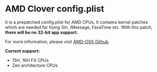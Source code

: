 # AMD Clover config.plist

It is a prepatched config.plist for AMD CPUs. It contains kernel patches which are needed for fixing Siri, iMessage, FaceTime etc. With this patch, **there will be no 32-bit app support.**

For more information, please visit [AMD-OSX Github](https://github.com/AMD-OSX/AMD_Vanilla).

**Current support:**

* 15H, 16H FX CPUs
* Zen architecture CPUs

